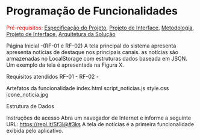 # Programação de Funcionalidades

<span style="color:red">Pré-requisitos: <a href="2-Especificação do Projeto.md"> Especificação do Projeto</a></span>, <a href="3-Projeto de Interface.md"> Projeto de Interface</a>, <a href="4-Metodologia.md"> Metodologia</a>, <a href="3-Projeto de Interface.md"> Projeto de Interface</a>, <a href="5-Arquitetura da Solução.md"> Arquitetura da Solução</a>

Página Inicial -(RF-01 e RF-02) 
A tela principal do sistema apresenta apresenta notícias de destaque nos principais canais. as notícias são armazenadas no LocalStorage com estruturas dados baseada em JSON. Um exemplo da tela é apresentada na Figura X. 



Requisitos atendidos
RF-01 - 
RF-02 - 

Artefatos da funcionalidade
index.html
script_noticias.js
style.css
icone_noticia.jpg

Estrutura de Dados

Instruções de acesso
Abra um navegador de Internet e informe a seguinte URL: https://repl.it/Sf3l@#3ks 
A tela de notícias é a primeira funcionalidade exibida pelo aplicativo.

